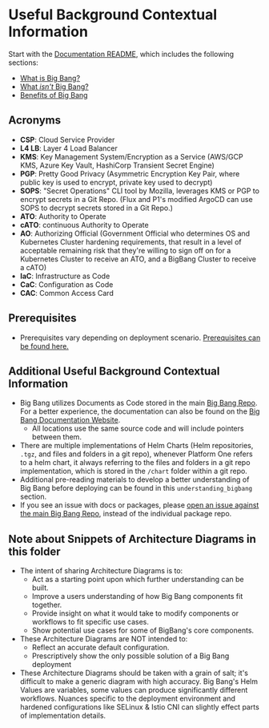 # Useful Background Contextual Information

Start with the [Documentation README](../README.md), which includes the following sections:

* [What is Big Bang?](../README.md#what-is-big-bang)
* [What *isn't* Big Bang?](../README.md#what-big-bang-isnt)
* [Benefits of Big Bang](../README.md#benefits-of-using-big-bang)

## Acronyms

* **CSP**: Cloud Service Provider
* **L4 LB**: Layer 4 Load Balancer
* **KMS**: Key Management System/Encryption as a Service (AWS/GCP KMS, Azure Key Vault, HashiCorp Transient Secret Engine)
* **PGP**: Pretty Good Privacy (Asymmetric Encryption Key Pair, where public key is used to encrypt, private key used to decrypt)
* **SOPS**: "Secret Operations" CLI tool by Mozilla, leverages KMS or PGP to encrypt secrets in a Git Repo. (Flux and P1's modified ArgoCD can use SOPS to decrypt secrets stored in a Git Repo.)
* **ATO**: Authority to Operate
* **cATO**: continuous Authority to Operate
* **AO**: Authorizing Official (Government Official who determines OS and Kubernetes Cluster hardening requirements, that result in a level of acceptable remaining risk that they're willing to sign off on for a Kubernetes Cluster to receive an ATO, and a BigBang Cluster to receive a cATO)
* **IaC**: Infrastructure as Code
* **CaC**: Configuration as Code
* **CAC**: Common Access Card  

## Prerequisites

* Prerequisites vary depending on deployment scenario. [Prerequisites can be found here.](../prerequisites/)

## Additional Useful Background Contextual Information

* Big Bang utilizes Documents as Code stored in the main [Big Bang Repo](https://repo1.dso.mil/big-bang/bigbang/docs). For a better experience, the documentation can also be found on the [Big Bang Documentation Website](https://docs-bigbang.dso.mil).
    * All locations use the same source code and will include pointers between them.
* There are multiple implementations of Helm Charts (Helm repositories, `.tgz`, and files and folders in a git repo), whenever Platform One refers to a helm chart, it always referring to the files and folders in a git repo implementation, which is stored in the `/chart` folder within a git repo.
* Additional pre-reading materials to develop a better understanding of Big Bang before deploying can be found in this `understanding_bigbang` section.
* If you see an issue with docs or packages, please [open an issue against the main Big Bang Repo](https://repo1.dso.mil/big-bang/bigbang/-/issues), instead of the individual package repo.

## Note about Snippets of Architecture Diagrams in this folder

* The intent of sharing Architecture Diagrams is to:
    * Act as a starting point upon which further understanding can be built.
    * Improve a users understanding of how Big Bang components fit together.
    * Provide insight on what it would take to modify components or workflows to fit specific use cases.
    * Show potential use cases for some of BigBang's core components.
* These Architecture Diagrams are NOT intended to:
    * Reflect an accurate default configuration.
    * Prescriptively show the only possible solution of a Big Bang deployment
* These Architecture Diagrams should be taken with a grain of salt; it's difficult to make a generic diagram with high accuracy. Big Bang's Helm Values are variables, some values can produce significantly different workflows. Nuances specific to the deployment environment and hardened configurations like SELinux & Istio CNI can slightly effect parts of implementation details.
